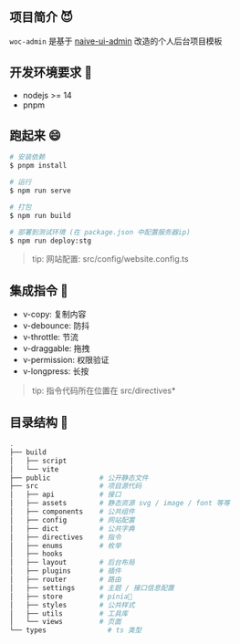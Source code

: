 ## 项目简介 😈

`woc-admin` 是基于 [naive-ui-admin](https://github.com/jekip/naive-ui-admin) 改造的个人后台项目模板

## 开发环境要求 👻

- nodejs >= 14
- pnpm

## 跑起来 😄

```bash
# 安装依赖
$ pnpm install

# 运行
$ npm run serve

# 打包
$ npm run build

# 部署到测试环境 (在 package.json 中配置服务器ip)
$ npm run deploy:stg
```

> tip: 网站配置: src/config/website.config.ts

## 集成指令 🐴

- v-copy: 复制内容
- v-debounce: 防抖
- v-throttle: 节流
- v-draggable: 拖拽
- v-permission: 权限验证
- v-longpress: 长按

> tip: 指令代码所在位置在 src/directives*

## 目录结构 📂

```bash
.
├── build
│   ├── script
│   └── vite
├── public            # 公开静态文件
├── src               # 项目源代码
│   ├── api           # 接口
│   ├── assets        # 静态资源 svg / image / font 等等
│   ├── components    # 公共组件
│   ├── config        # 网站配置
│   ├── dict          # 公共字典
│   ├── directives    # 指令
│   ├── enums         # 枚举
│   ├── hooks
│   ├── layout        # 后台布局
│   ├── plugins       # 插件
│   ├── router        # 路由
│   ├── settings      # 主题 / 接口信息配置
│   ├── store         # pinia🍍
│   ├── styles        # 公共样式
│   ├── utils         # 工具库
│   └── views         # 页面
└── types               # ts 类型
```
